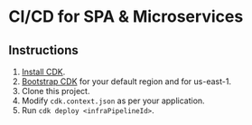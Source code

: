 # CI/CD for SPA & Microservices

## Instructions

 1. [Install CDK](https://docs.aws.amazon.com/cdk/latest/guide/getting_started.html#getting_started_install).
 1. [Bootstrap CDK](https://docs.aws.amazon.com/cdk/latest/guide/getting_started.html#getting_started_bootstrap) for your default region and for us-east-1.
 1.  Clone this project.
 1.  Modify `cdk.context.json` as per your application.
 1.  Run `cdk deploy <infraPipelineId>`.
